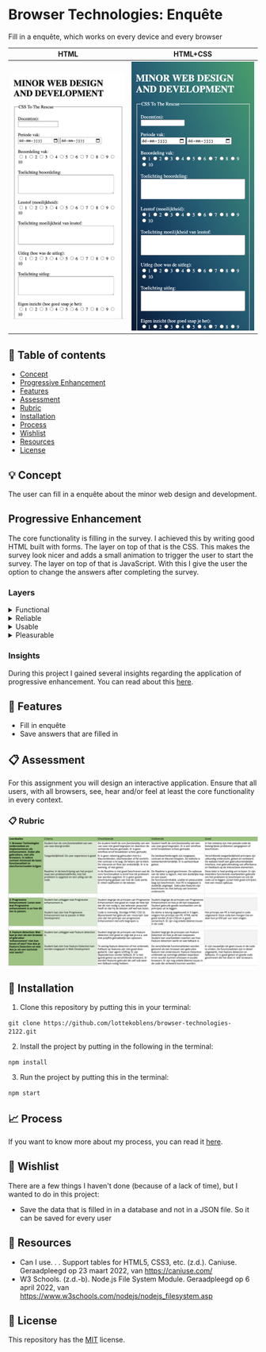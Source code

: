 # Browser Technologies: Enquête

Fill in a enquête, which works on every device and every browser

HTML | HTML+CSS 
:-------------------------:|:-------------------------:
![HTML](https://github.com/lottekoblens/browser-technologies-2122/blob/main/images/css-html.png) |  ![HTML and CSS](https://github.com/lottekoblens/browser-technologies-2122/blob/main/images/css-css.png) 

## :bookmark_tabs: Table of contents
* [Concept](https://github.com/lottekoblens/browser-technologies-2122#bulb-concept)
* [Progressive Enhancement](https://github.com/lottekoblens/browser-technologies-2122#progressive-enhancement)
* [Features](https://github.com/lottekoblens/browser-technologies-2122#high_brightness-features)
* [Assessment](https://github.com/lottekoblens/browser-technologies-2122#clipboard-assessment)
* [Rubric](https://github.com/lottekoblens/browser-technologies-2122#clipboard-rubric)
* [Installation](https://github.com/lottekoblens/browser-technologies-2122#wrench-installation)
* [Process](https://github.com/lottekoblens/browser-technologies-2122#chart_with_upwards_trend-process)
* [Wishlist](https://github.com/lottekoblens/browser-technologies-2122#pencil-wishlist)
* [Resources](https://github.com/lottekoblens/browser-technologies-2122#open_file_folder-resources)
* [License](https://github.com/lottekoblens/browser-technologies-2122#bookmark-license)

## :bulb: Concept

The user can fill in a enquête about the minor web design and development.

## Progressive Enhancement

The core functionality is filling in the survey. I achieved this by writing good HTML built with forms. 
The layer on top of that is the CSS. This makes the survey look nicer and adds a small animation to trigger the user to start the survey. 
The layer on top of that is JavaScript. With this I give the user the option to change the answers after completing the survey.

### Layers

<details>
  <summary>Functional</summary>
  
* Users fill in and submit a survey
* User can fill in survey without a mouse
</details>

<details>
  <summary>Reliable</summary>
  
* Validate the form by using the required attribute in HTML
</details>

<details>
  <summary>Usable</summary>
  
* With CSS there is styling added and makes the content more attractive
* Focus state added with CSS
</details>

<details>
  <summary>Pleasurable</summary>
  
* Answers will be stored in json files
* Change answers after completing the entire survey
* Animation to trigger the user to start the survey
</details>

### Insights

During this project I gained several insights regarding the application of progressive enhancement. You can read about this [here](https://github.com/lottekoblens/browser-technologies-2122/wiki/Inzichten).

## :high_brightness: Features

* Fill in enquête
* Save answers that are filled in

## :clipboard: Assessment

For this assignment you will design an interactive application. Ensure that all users, with all browsers, see, hear and/or feel at least the core functionality in every context.

### :clipboard: Rubric

![Rubric](https://github.com/lottekoblens/browser-technologies-2122/blob/main/images/rubric.png)

## :wrench: Installation

1. Clone this repository by putting this in your terminal:

`git clone https://github.com/lottekoblens/browser-technologies-2122.git`

2. Install the project by putting in the following in the terminal:

`npm install`

3. Run the project by putting this in the terminal:

`npm start`

## :chart_with_upwards_trend: Process

If you want to know more about my process, you can read it [here](https://github.com/lottekoblens/browser-technologies-2122/wiki/Proces).

## :pencil: Wishlist

There are a few things I haven't done (because of a lack of time), but I wanted to do in this project:

* Save the data that is filled in in a database and not in a JSON file. So it can be saved for every user

## :open_file_folder: Resources

* Can I use. . . Support tables for HTML5, CSS3, etc. (z.d.). Caniuse. Geraadpleegd op 23 maart 2022, van https://caniuse.com/
* W3 Schools. (z.d.-b). Node.js File System Module. Geraadpleegd op 6 april 2022, van https://www.w3schools.com/nodejs/nodejs_filesystem.asp

## :bookmark: License

This repository has the [MIT](https://github.com/lottekoblens/browser-technologies-2122/blob/main/LICENSE) license.

